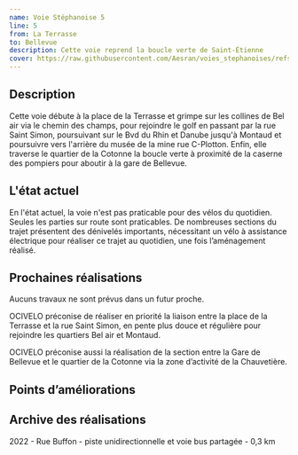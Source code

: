 ```yaml
---
name: Voie Stéphanoise 5
line: 5
from: La Terrasse
to: Bellevue
description: Cette voie reprend la boucle verte de Saint-Étienne
cover: https://raw.githubusercontent.com/Aesran/voies_stephanoises/refs/heads/main/assets/L5-Piste-cyclable-Rue-Buffon.png
---
```

## Description
Cette voie débute à la place de la Terrasse et grimpe sur les collines de Bel air via le chemin des champs, pour rejoindre le golf en passant par la rue Saint Simon, poursuivant sur le Bvd du Rhin et Danube jusqu'à Montaud et poursuivre vers l'arrière du musée de la mine rue C-Plotton.  Enfin, elle traverse le quartier de la Cotonne la boucle verte à proximité de la caserne des pompiers pour aboutir à la gare de Bellevue.


## L'état actuel

En l'état actuel, la voie n'est pas praticable pour des vélos du quotidien. Seules les parties sur route sont praticables. De nombreuses sections du trajet présentent des dénivelés importants, nécessitant un vélo à assistance électrique pour réaliser ce trajet au quotidien, une fois l’aménagement réalisé.


## Prochaines réalisations 

Aucuns travaux ne sont prévus dans un futur proche.


OCIVELO préconise de réaliser en priorité la liaison entre la place de la Terrasse et la rue Saint Simon, en pente plus douce et régulière pour rejoindre les quartiers Bel air et Montaud. 

OCIVELO préconise aussi la réalisation de la section entre la Gare de Bellevue et le quartier de la Cotonne via la zone d’activité de la Chauvetière. 


## Points d’améliorations


## Archive des réalisations

2022 - Rue Buffon - piste unidirectionnelle et voie bus partagée - 0,3 km